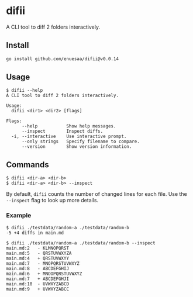# difii
A CLI tool to diff 2 folders interactively.

## Install
```bash
go install github.com/enuesaa/difii@v0.0.14
```

## Usage
```console
$ difii --help
A CLI tool to diff 2 folders interactively.

Usage:
  difii <dir1> <dir2> [flags]

Flags:
      --help           Show help messages.
      --inspect        Inspect diffs.
  -i, --interactive    Use interactive prompt.
      --only strings   Specify filename to compare.
      --version        Show version information.
```

## Commands
```console
$ difii <dir-a> <dir-b>
$ difii <dir-a> <dir-b> --inspect
```

By default, `difii` counts the number of changed lines for each file. 
Use the `--inspect` flag to look up more details.

### Example
```console
$ difii ./testdata/random-a ./testdata/random-b
-5 +4 diffs in main.md

$ difii ./testdata/random-a ./testdata/random-b --inspect
main.md:2   - KLMNOPQRST
main.md:5   - QRSTUVWXYZA
main.md:4   + QRSTUVWXYY
main.md:7   - MNOPQRSTUVWXYZ
main.md:8   - ABCDEFGHIJ
main.md:6   + MNOOPQRSTUVWXYZ
main.md:7   + ABCDEFGHJI
main.md:10  - UVWXYZABCD
main.md:9   + UVWXYZABCC
```
